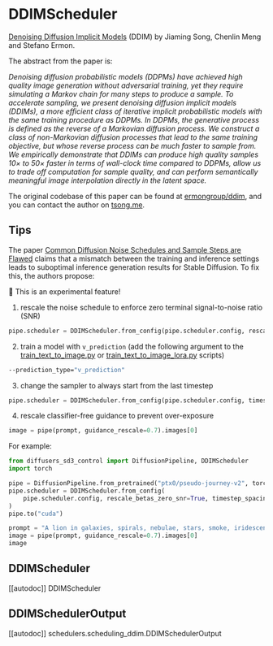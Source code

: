 <!--Copyright 2024 The HuggingFace Team. All rights reserved.

Licensed under the Apache License, Version 2.0 (the "License"); you may not use this file except in compliance with
the License. You may obtain a copy of the License at

http://www.apache.org/licenses/LICENSE-2.0

Unless required by applicable law or agreed to in writing, software distributed under the License is distributed on
an "AS IS" BASIS, WITHOUT WARRANTIES OR CONDITIONS OF ANY KIND, either express or implied. See the License for the
specific language governing permissions and limitations under the License.
-->

# DDIMScheduler

[Denoising Diffusion Implicit Models](https://huggingface.co/papers/2010.02502) (DDIM) by Jiaming Song, Chenlin Meng and Stefano Ermon.

The abstract from the paper is:

*Denoising diffusion probabilistic models (DDPMs) have achieved high quality image generation without adversarial training, yet they require simulating a Markov chain for many steps to produce a sample.
To accelerate sampling, we present denoising diffusion implicit models (DDIMs), a more efficient class of iterative implicit probabilistic models
with the same training procedure as DDPMs. In DDPMs, the generative process is defined as the reverse of a Markovian diffusion process.
We construct a class of non-Markovian diffusion processes that lead to the same training objective, but whose reverse process can be much faster to sample from.
We empirically demonstrate that DDIMs can produce high quality samples 10× to 50× faster in terms of wall-clock time compared to DDPMs, allow us to trade off computation for sample quality, and can perform semantically meaningful image interpolation directly in the latent space.*

The original codebase of this paper can be found at [ermongroup/ddim](https://github.com/ermongroup/ddim), and you can contact the author on [tsong.me](https://tsong.me/).

## Tips

The paper [Common Diffusion Noise Schedules and Sample Steps are Flawed](https://huggingface.co/papers/2305.08891) claims that a mismatch between the training and inference settings leads to suboptimal inference generation results for Stable Diffusion. To fix this, the authors propose:

<Tip warning={true}>

🧪 This is an experimental feature!

</Tip>

1. rescale the noise schedule to enforce zero terminal signal-to-noise ratio (SNR)

```py
pipe.scheduler = DDIMScheduler.from_config(pipe.scheduler.config, rescale_betas_zero_snr=True)
```

2. train a model with `v_prediction` (add the following argument to the [train_text_to_image.py](https://github.com/huggingface/diffusers/blob/main/examples/text_to_image/train_text_to_image.py) or [train_text_to_image_lora.py](https://github.com/huggingface/diffusers/blob/main/examples/text_to_image/train_text_to_image_lora.py) scripts)

```bash
--prediction_type="v_prediction"
```

3. change the sampler to always start from the last timestep

```py
pipe.scheduler = DDIMScheduler.from_config(pipe.scheduler.config, timestep_spacing="trailing")
```

4. rescale classifier-free guidance to prevent over-exposure

```py
image = pipe(prompt, guidance_rescale=0.7).images[0]
```

For example:

```py
from diffusers_sd3_control import DiffusionPipeline, DDIMScheduler
import torch

pipe = DiffusionPipeline.from_pretrained("ptx0/pseudo-journey-v2", torch_dtype=torch.float16)
pipe.scheduler = DDIMScheduler.from_config(
    pipe.scheduler.config, rescale_betas_zero_snr=True, timestep_spacing="trailing"
)
pipe.to("cuda")

prompt = "A lion in galaxies, spirals, nebulae, stars, smoke, iridescent, intricate detail, octane render, 8k"
image = pipe(prompt, guidance_rescale=0.7).images[0]
image
```

## DDIMScheduler
[[autodoc]] DDIMScheduler

## DDIMSchedulerOutput
[[autodoc]] schedulers.scheduling_ddim.DDIMSchedulerOutput
